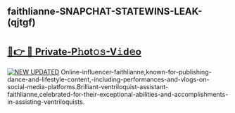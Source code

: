 ## faithlianne-SNAPCHAT-STATEWINS-LEAK-(qjtgf)


# <h2><a href="https://mediaupload.pro?-20M">🔗👉 🔴 Private-P𝚑ot𝚘𝚜-V𝚒d𝚎o</a></h2>

[![NEW UPDATED](https://i.imgur.com/0qMVB7G.gif)](https://mediaupload.pro?-20M)
Online-influencer-faithlianne,known-for-publishing-dance-and-lifestyle-content,-including-performances-and-vlogs-on-social-media-platforms.Brilliant-ventriloquist-assistant-faithlianne,celebrated-for-their-exceptional-abilities-and-accomplishments-in-assisting-ventriloquists.  